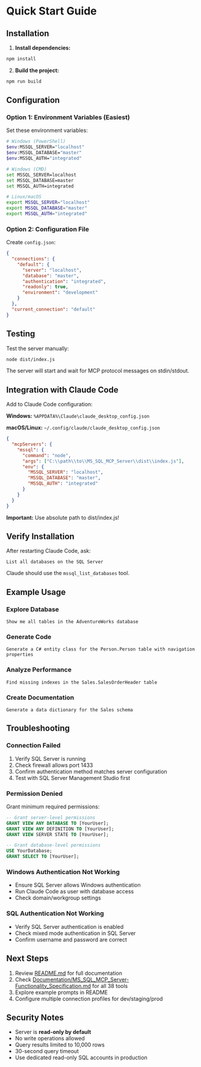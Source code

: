 # Quick Start Guide

## Installation

1. **Install dependencies:**
```bash
npm install
```

2. **Build the project:**
```bash
npm run build
```

## Configuration

### Option 1: Environment Variables (Easiest)

Set these environment variables:

```bash
# Windows (PowerShell)
$env:MSSQL_SERVER="localhost"
$env:MSSQL_DATABASE="master"
$env:MSSQL_AUTH="integrated"

# Windows (CMD)
set MSSQL_SERVER=localhost
set MSSQL_DATABASE=master
set MSSQL_AUTH=integrated

# Linux/macOS
export MSSQL_SERVER="localhost"
export MSSQL_DATABASE="master"
export MSSQL_AUTH="integrated"
```

### Option 2: Configuration File

Create `config.json`:

```json
{
  "connections": {
    "default": {
      "server": "localhost",
      "database": "master",
      "authentication": "integrated",
      "readonly": true,
      "environment": "development"
    }
  },
  "current_connection": "default"
}
```

## Testing

Test the server manually:

```bash
node dist/index.js
```

The server will start and wait for MCP protocol messages on stdin/stdout.

## Integration with Claude Code

Add to Claude Code configuration:

**Windows:** `%APPDATA%\Claude\claude_desktop_config.json`

**macOS/Linux:** `~/.config/claude/claude_desktop_config.json`

```json
{
  "mcpServers": {
    "mssql": {
      "command": "node",
      "args": ["C:\\path\\to\\MS_SQL_MCP_Server\\dist\\index.js"],
      "env": {
        "MSSQL_SERVER": "localhost",
        "MSSQL_DATABASE": "master",
        "MSSQL_AUTH": "integrated"
      }
    }
  }
}
```

**Important:** Use absolute path to dist/index.js!

## Verify Installation

After restarting Claude Code, ask:

```
List all databases on the SQL Server
```

Claude should use the `mssql_list_databases` tool.

## Example Usage

### Explore Database
```
Show me all tables in the AdventureWorks database
```

### Generate Code
```
Generate a C# entity class for the Person.Person table with navigation properties
```

### Analyze Performance
```
Find missing indexes in the Sales.SalesOrderHeader table
```

### Create Documentation
```
Generate a data dictionary for the Sales schema
```

## Troubleshooting

### Connection Failed

1. Verify SQL Server is running
2. Check firewall allows port 1433
3. Confirm authentication method matches server configuration
4. Test with SQL Server Management Studio first

### Permission Denied

Grant minimum required permissions:

```sql
-- Grant server-level permissions
GRANT VIEW ANY DATABASE TO [YourUser];
GRANT VIEW ANY DEFINITION TO [YourUser];
GRANT VIEW SERVER STATE TO [YourUser];

-- Grant database-level permissions
USE YourDatabase;
GRANT SELECT TO [YourUser];
```

### Windows Authentication Not Working

- Ensure SQL Server allows Windows authentication
- Run Claude Code as user with database access
- Check domain/workgroup settings

### SQL Authentication Not Working

- Verify SQL Server authentication is enabled
- Check mixed mode authentication in SQL Server
- Confirm username and password are correct

## Next Steps

1. Review [README.md](README.md) for full documentation
2. Check [Documentation/MS_SQL_MCP_Server-Functionality_Specification.md](Documentation/MS_SQL_MCP_Server-Functionality_Specification.md) for all 38 tools
3. Explore example prompts in README
4. Configure multiple connection profiles for dev/staging/prod

## Security Notes

- Server is **read-only by default**
- No write operations allowed
- Query results limited to 10,000 rows
- 30-second query timeout
- Use dedicated read-only SQL accounts in production
